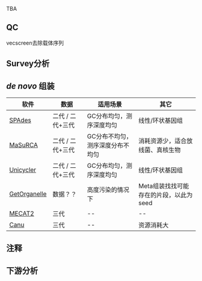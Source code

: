 <style>
img{
    width: 30%;
}
</style>

TBA

## QC

vecscreen去除载体序列


## Survey分析



## *de novo* 组装

| 软件 | 数据 | 适用场景 | 其它 |
| ----------- | ----------- | ----------- | ----------- | 
| [SPAdes](../Blocks/SPAdes.md) | 二代 / 二代+三代 | GC分布均匀，测序深度均匀 | 线性/环状基因组 |
| [MaSuRCA](../Blocks/MaSuRCA.md) | 二代 / 二代+三代 | GC分布不均匀，测序深度分布不均匀 | 消耗资源少，适合放线菌、真核生物 |
| [Unicycler](../Blocks/Unicycler.md) | 二代 / 二代+三代 | GC分布均匀，测序深度均匀 | 线性/环状基因组 |
| [GetOrganelle](../Blocks/GetOrganelle.md) | 数据？？ | 高度污染的情况下 | Meta组装找找可能存在的片段，以此为seed |
| [MECAT2](../Blocks/MECAT2.md) | 三代 | -- | -- |
| [Canu](../Blocks/Canu.md) | 三代 | -- | 资源消耗大 |




## 注释



## 下游分析


